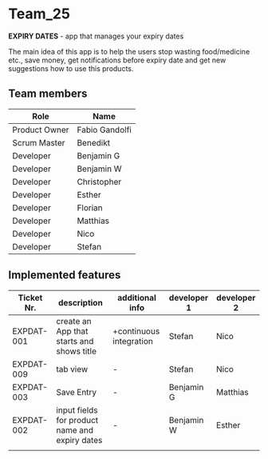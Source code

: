 
# Team_25

  
**EXPIRY DATES** - app that manages your expiry dates

 The main idea of this app is to help the users stop wasting food/medicine etc., save money, get notifications before expiry date and get new suggestions how to use this products. 


## Team members

| Role |  Name|
|--|--|
| Product Owner | Fabio Gandolfi |
| Scrum Master | Benedikt |
| Developer |  Benjamin G |
| Developer | Benjamin W |
| Developer | Christopher |
| Developer | Esther |
| Developer | Florian |
| Developer | Matthias |
| Developer | Nico |
| Developer | Stefan |


## Implemented features

| Ticket Nr. | description | additional info | developer 1 | developer 2 |
|---|---|---|---|---|
|EXPDAT-001   | create an App that starts and shows title  | +continuous integration  | Stefan  | Nico  |
|EXPDAT-009   | tab view  | -  | Stefan  | Nico  |
|EXPDAT-003   | Save Entry  | -  | Benjamin G  | Matthias  |
|EXPDAT-002   | input fields for product name and expiry dates    | -  | Benjamin W  | Esther  |
|   |   |   |   |   |
